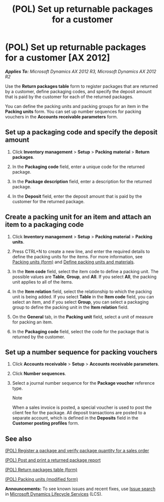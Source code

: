 ﻿---
title: (POL) Set up returnable packages for a customer
TOCTitle: (POL) Set up returnable packages for a customer
ms:assetid: 314228b6-e0fa-4535-a38d-033e6af06113
ms:mtpsurl: https://technet.microsoft.com/en-us/library/JJ911040(v=AX.60)
ms:contentKeyID: 52075331
ms.date: 04/18/2014
mtps_version: v=AX.60
f1_keywords:
- Poland
- returnable packages
---

# (POL) Set up returnable packages for a customer [AX 2012]


_**Applies To:** Microsoft Dynamics AX 2012 R3, Microsoft Dynamics AX 2012 R2_

Use the **Return packages table** form to register packages that are returned by a customer, define packaging codes, and specify the deposit amount that is paid by the customer for each of the returned packages.

You can define the packing units and packing groups for an item in the **Packing units** form. You can set up number sequences for packing vouchers in the **Accounts receivable parameters** form.

## Set up a packaging code and specify the deposit amount

1.  Click **Inventory management** \> **Setup** \> **Packing material** \> **Return packages**.

2.  In the **Packaging code** field, enter a unique code for the returned package.

3.  In the **Package description** field, enter a description for the returned package.

4.  In the **Deposit** field, enter the deposit amount that is paid by the customer for the returned package.

## Create a packing unit for an item and attach an item to a packaging code

1.  Click **Inventory management** \> **Setup** \> **Packing material** \> **Packing units**.

2.  Press CTRL+N to create a new line, and enter the required details to define the packing units for the items. For more information, see [Packing units (form)](https://technet.microsoft.com/en-us/library/aa616127\(v=ax.60\)) and [Define packing units and materials](define-packing-units-and-materials.md).

3.  In the **Item code** field, select the item code to define a packing unit. The possible values are **Table**, **Group**, and **All**. If you select **All**, the packing unit applies to all of the items.

4.  In the **Item relation** field, select the relationship to which the packing unit is being added. If you select **Table** in the **Item code** field, you can select an item, and if you select **Group**, you can select a packaging group to define the packing unit in the **Item relation** field.

5.  On the **General** tab, in the **Packing unit** field, select a unit of measure for packing an item.

6.  In the **Packaging code** field, select the code for the package that is returned by the customer.

## Set up a number sequence for packing vouchers

1.  Click **Accounts receivable** \> **Setup** \> **Accounts receivable parameters**.

2.  Click **Number sequences**.

3.  Select a journal number sequence for the **Package voucher** reference type.
    

    > [!NOTE]
    > <P>When a sales invoice is posted, a special voucher is used to post the client fee for the package. All deposit transactions are posted to a separate account, which is defined in the <STRONG>Deposits</STRONG> field in the <STRONG>Customer posting profiles</STRONG> form.</P>



## See also

[(POL) Register a package and verify package quantity for a sales order](pol-register-a-package-and-verify-package-quantity-for-a-sales-order.md)

[(POL) Post and print a returned package report](pol-post-and-print-a-returned-package-report.md)

[(POL) Return packages table (form)](https://technet.microsoft.com/en-us/library/jj923258\(v=ax.60\))

[(POL) Packing units (modified form)](https://technet.microsoft.com/en-us/library/jj681858\(v=ax.60\))

  
**Announcements:** To see known issues and recent fixes, use [Issue search](http://go.microsoft.com/fwlink/?linkid=389258) in [Microsoft Dynamics Lifecycle Services](http://go.microsoft.com/fwlink/?linkid=306505) (LCS).

